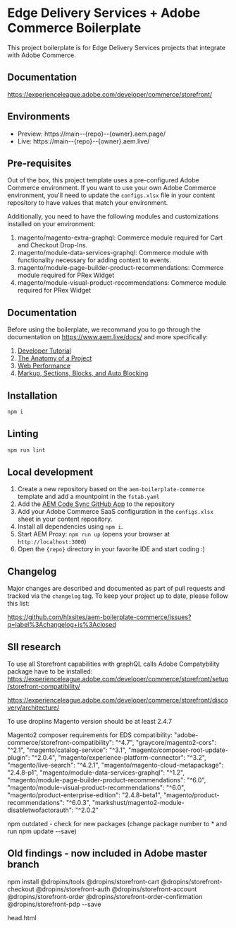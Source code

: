 # Edge Delivery Services + Adobe Commerce Boilerplate

This project boilerplate is for Edge Delivery Services projects that integrate with Adobe Commerce.

## Documentation

https://experienceleague.adobe.com/developer/commerce/storefront/

## Environments

- Preview: https://main--{repo}--{owner}.aem.page/
- Live: https://main--{repo}--{owner}.aem.live/

## Pre-requisites

Out of the box, this project template uses a pre-configured Adobe Commerce environment. If you want to use your own Adobe Commerce environment, you'll need to update the `configs.xlsx` file in your content repository to have values that match your environment.

Additionally, you need to have the following modules and customizations installed on your environment:

1. magento/magento-extra-graphql: Commerce module required for Cart and Checkout Drop-Ins.
1. magento/module-data-services-graphql: Commerce module with functionality necessary for adding context to events.
1. magento/module-page-builder-product-recommendations: Commerce module required for PRex Widget
1. magento/module-visual-product-recommendations: Commerce module required for PRex Widget
<!-- 1. TODO: Add further prereqs.  -->

## Documentation

Before using the boilerplate, we recommand you to go through the documentation on https://www.aem.live/docs/ and more specifically:

1. [Developer Tutorial](https://www.aem.live/developer/tutorial)
2. [The Anatomy of a Project](https://www.aem.live/developer/anatomy-of-a-project)
3. [Web Performance](https://www.aem.live/developer/keeping-it-100)
4. [Markup, Sections, Blocks, and Auto Blocking](https://www.aem.live/developer/markup-sections-blocks)

## Installation

```sh
npm i
```

## Linting

```sh
npm run lint
```

## Local development

1. Create a new repository based on the `aem-boilerplate-commerce` template and add a mountpoint in the `fstab.yaml`
1. Add the [AEM Code Sync GitHub App](https://github.com/apps/aem-code-sync) to the repository
1. Add your Adobe Commerce SaaS configuration in the `configs.xlsx` sheet in your content repository.
1. Install all dependencies using `npm i`.
1. Start AEM Proxy: `npm run up` (opens your browser at `http://localhost:3000`)
1. Open the `{repo}` directory in your favorite IDE and start coding :)

## Changelog

Major changes are described and documented as part of pull requests and tracked via the `changelog` tag. To keep your project up to date, please follow this list:

https://github.com/hlxsites/aem-boilerplate-commerce/issues?q=label%3Achangelog+is%3Aclosed

## SII research

To use all Storefront capabilities with graphQL calls Adobe Compatybility package have to be installed:
https://experienceleague.adobe.com/developer/commerce/storefront/setup/storefront-compatibility/

https://experienceleague.adobe.com/developer/commerce/storefront/discovery/architecture/

To use dropiins Magento version should be at least 2.4.7

Magento2 composer requirements for EDS compatibility:
"adobe-commerce/storefront-compatibility": "^4.7",
"graycore/magento2-cors": "^2.1",
"magento/catalog-service": "^3.1",
"magento/composer-root-update-plugin": "^2.0.4",
"magento/experience-platform-connector": "^3.2",
"magento/live-search": "^4.2.1",
"magento/magento-cloud-metapackage": "2.4.8-p1",
"magento/module-data-services-graphql": "^1.2",
"magento/module-page-builder-product-recommendations": "^6.0",
"magento/module-visual-product-recommendations": "^6.0",
"magento/product-enterprise-edition": "2.4.8-beta1",
"magento/product-recommendations": "^6.0.3",
"markshust/magento2-module-disabletwofactorauth": "^2.0.2"

npm outdated - check for new packages (change package number to \* and run npm update --save)

## Old findings - now included in Adobe master branch

npm install @dropins/tools @dropins/storefront-cart @dropins/storefront-checkout @dropins/storefront-auth @dropins/storefront-account @dropins/storefront-order @dropins/storefront-order-confirmation @dropins/storefront-pdp --save

head.html

<script type="importmap">
    {
        "imports": {
            "@dropins/tools/": "/scripts/__dropins__/tools/",
            "@dropins/storefront-pdp/": "/scripts/__dropins__/storefront-pdp/",
            "@dropins/storefront-cart/": "/scripts/__dropins__/storefront-cart/",
            "@dropins/storefront-checkout/": "/scripts/__dropins__/storefront-checkout/",
            "@dropins/storefront-auth/": "/scripts/__dropins__/storefront-auth/",
            "@dropins/storefront-account/": "/scripts/__dropins__/storefront-account/",
            "@dropins/storefront-order/": "/scripts/__dropins__/storefront-order/",
            "@dropins/storefront-order-confirmation/": "/scripts/__dropins__/storefront-order-confirmation/"
        }
    }
</script>
